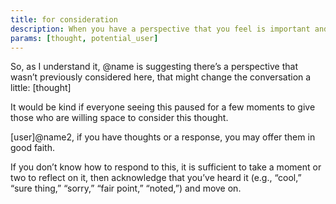 ```yaml
---
title: for consideration
description: When you have a perspective that you feel is important and not being considered.
params: [thought, potential_user]
---
```


So, as I understand it, @name is suggesting there’s a perspective that wasn’t previously considered here, that might change the conversation a little: [thought]

It would be kind if everyone seeing this paused for a few moments to give those who are willing space to consider this thought.

[user]@name2, if you have thoughts or a response, you may offer them in good faith.

If you don’t know how to respond to this, it is sufficient to take a moment or two to reflect on it, then acknowledge that you’ve heard it (e.g., “cool,” “sure thing,” “sorry,” “fair point,” “noted,”) and move on.